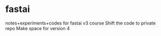 # fastai
notes+experiments+codes for fastai v3 course
Shift the code to private repo
Make space for version 4

